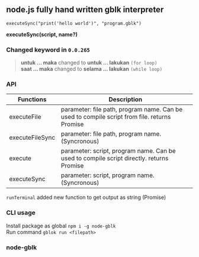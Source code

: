 ## node.js fully hand written gblk interpreter  

```gblk
executeSync("print('hello world')", "program.gblk")
```  
**executeSync(script, name?)**  

### Changed keyword in `0.0.265`  
> **untuk ... maka** changed to **untuk ... lakukan**  `(for loop)`  
> **saat ... maka** changed to **selama ... lakukan**  `(while loop)`  
  
### API  
| Functions      | Description |
| ----------- | ----------- |
| executeFile      | parameter: file path, program name. Can be used to compile script from file. returns Promise       |
| executeFileSync   | parameter: file path, program name. (Syncronous)       |
| execute   | parameter: script, program name. Can be used to compile script directly. returns Promise        |
| executeSync   | parameter: script, program name. (Syncronous)        |  

`runTerminal` added new function to get output as string (Promise)  

### CLI usage  
Install package as global `npm i -g node-gblk`  
Run command `gblok run <filepath>`  

### node-gblk  

